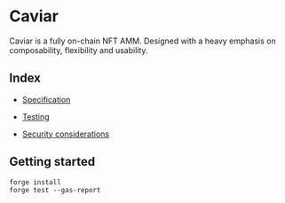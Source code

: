 # Caviar

Caviar is a fully on-chain NFT AMM.
Designed with a heavy emphasis on composability, flexibility and usability.

## Index

- [Specification](./docs/SPECIFICATION.md)

- [Testing](./docs/TESTING.md)

- [Security considerations](./docs/SECURITY.md)

## Getting started

```
forge install
forge test --gas-report
```
